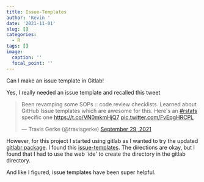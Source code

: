 ```yaml
---
title: Issue-Templates
author: 'Kevin '
date: '2021-11-01'
slug: []
categories:
  - R
tags: []
image:
  caption: ''
  focal_point: ''
---
```


Can I make an issue template in Gitlab!

Yes, I really needed an issue template and recalled this tweet

<blockquote class="twitter-tweet"><p lang="en" dir="ltr">Been revamping some SOPs :: code review checklists. Learned about GitHub Issue templates which are awesome for this. Here&#39;s an <a href="https://twitter.com/hashtag/rstats?src=hash&amp;ref_src=twsrc%5Etfw">#rstats</a> specific one <a href="https://t.co/VN0mkmHjQ7">https://t.co/VN0mkmHjQ7</a> <a href="https://t.co/FvEpgHRCPL">pic.twitter.com/FvEpgHRCPL</a></p>&mdash; Travis Gerke (@travisgerke) <a href="https://twitter.com/travisgerke/status/1443273492514885637?ref_src=twsrc%5Etfw">September 29, 2021</a></blockquote> <script async src="https://platform.twitter.com/widgets.js" charset="utf-8"></script> 




However, for this project I started using gitlab as I wanted to try the updated [gitlabr package](https://statnmap.github.io/gitlabr/). I found this [issue-templates](https://docs.gitlab.com/ee/user/project/description_templates.html). The directions are okay, but I found that I had to use the web 'ide' to create the directory in the gitlab directory.

And like I figured, issue templates have been super helpful. 




